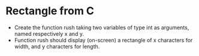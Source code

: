 # Rectangle from C

- Create the function rush taking two variables of type int as arguments, named respectively x and y.
- Function rush should display (on-screen) a rectangle of x characters for width, and y characters for length.
